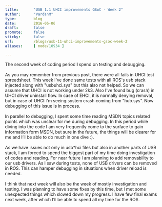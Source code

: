 ```yaml
---
title:       "USB 1.1 UHCI improvements GSoC - Week 2"
author:      "VardanM"
type:        blog
date:        2016-06-06
draft:       false
promote:     false
sticky:      false
url:         /blogs/usb-11-uhci-improvements-gsoc-week-2
aliases:     [ node/10934 ]

---
```


<p>The second week of coding period I spend on testing and debugging.<br /><br />As you may remember from previous post, there were all fails in UHCI test spreadsheet. This week I&#39;ve done same tests with all ROS&#39;s usb stack injected along with &quot;usbuhci.sys&quot; but this also not helped. So we can assume that UHCI is not working under 2k3. Also I&#39;ve found bug (crash) in UHCI driver uninstall flow. In case of EHCI, it is normally denying removal, but in case of UHCI I&#39;m seeing system crash coming from &quot;hub.sys&quot;. Now debugging of this issue is in process.<br /><br />In parallel to debugging, I spent some time reading MSDN topics related points which was unclear for me during debugging. In this period while diving into the code I am very frequently come to the surface to gain information form MSDN, but sure in the future, the things will be clearer for me and I&rsquo;ll be able to do much in one dive :).<br /><br />As we have issues not only in usb*hci files but also in another parts of USB stack, I am forced to spend the biggest part of my time doing investigation of codes and reading. For near future I am planning to add removability to our usb drivers. As I saw during tests, none of USB drivers can be removed in ROS. This can hamper debugging in situations when driver reload is needed.<br /><br />I think that next week will also be the week of mostly investigation and testing. I was planning to have some fixes by this time, but I met some unexpected things which slowed down my progress. I have few final exams next week, after which I&rsquo;ll be able to spend all my time for the ROS.</p>
